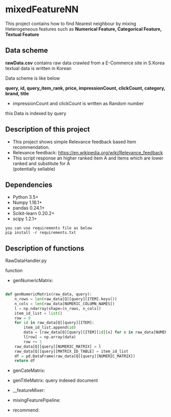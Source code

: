 # mixedFeatureNN

This project contains how to find Nearest neighbour by mixing Heterogeneous features
such as **Numerical Feature, Categorical Feature, Textual Feature**


## Data scheme

**rawData.csv** contains raw data crawled from a E-Commerce site in S.Korea
textual data is written in Korean

Data scheme is like below

**query,  id, query_item_rank,    price,  impressionCount,    clickCount, category,   brand,  title**

* impressionCount and clickCount is written as Random number

this Data is indexed by query

## Description of this project

* This project shows simple Relevance feedback based Item recommendation.
* Relevance feedback:  https://en.wikipedia.org/wiki/Relevance_feedback
* This script response an higher ranked item A and items which are lower ranked and substitute for A  
  (potentially sellable)

## Dependencies
* Python 3.5+
* Numpy 1.16.1+
* pandas 0.24.1+
* Scikit-learn 0.20.2+
* scipy 1.2.1+
```
you can use requirements file as below
pip install -r requirements.txt
```


## Description of functions

RawDataHandler.py

function
* genNumericMatrix:
```python

def genNumericMatrix(raw_data, query):
    n_rows = len(raw_data[Q][query][ITEM].keys())
    n_cols = len(raw_data[NUMERIC_COLUMN_NAMES])
    l = np.ndarray(shape=(n_rows, n_cols))
    item_id_list = list()
    row = 0
    for id in raw_data[Q][query][ITEM]:
        item_id_list.append(id)
        data = [raw_data[Q][query][ITEM][id][x] for x in raw_data[NUMERIC_COLUMN_NAMES]]
        l[row] = np.array(data)
        row += 1
    raw_data[Q][query][NUMERIC_MATRIX] = l
    raw_data[Q][query][MATRIX_ID_TABLE] = item_id_list
    df = pd.DataFrame(raw_data[Q][query][NUMERIC_MATRIX])
    return df
```
* genCateMatrix:

* genTitleMatrix: query indexed document

* __featureMixer:

* mixingFeaturePipeline:

* recommend:
